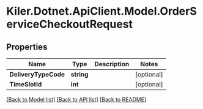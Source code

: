 # Kiler.Dotnet.ApiClient.Model.OrderServiceCheckoutRequest

## Properties

Name | Type | Description | Notes
------------ | ------------- | ------------- | -------------
**DeliveryTypeCode** | **string** |  | [optional] 
**TimeSlotId** | **int** |  | [optional] 

[[Back to Model list]](../README.md#documentation-for-models) [[Back to API list]](../README.md#documentation-for-api-endpoints) [[Back to README]](../README.md)

